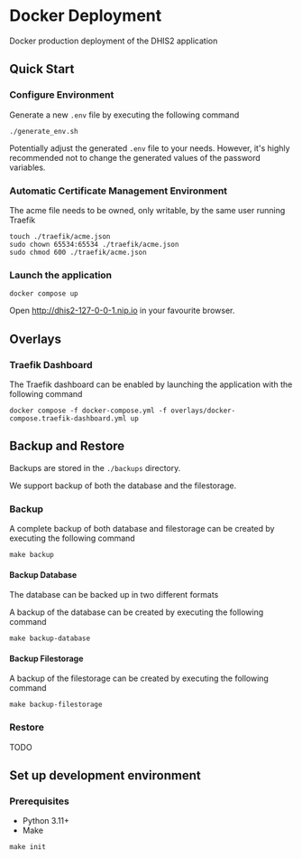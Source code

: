 # Docker Deployment

Docker production deployment of the DHIS2 application

## Quick Start

### Configure Environment

Generate a new `.env` file by executing the following command

```shell
./generate_env.sh
```

Potentially adjust the generated `.env` file to your needs. However, it's highly recommended not to change the generated values of the password variables.

### Automatic Certificate Management Environment

The acme file needs to be owned, only writable, by the same user running Traefik

```shell
touch ./traefik/acme.json
sudo chown 65534:65534 ./traefik/acme.json
sudo chmod 600 ./traefik/acme.json
```

### Launch the application

```shell
docker compose up
```

Open http://dhis2-127-0-0-1.nip.io in your favourite browser.

## Overlays

### Traefik Dashboard

The Traefik dashboard can be enabled by launching the application with the following command

```shell
docker compose -f docker-compose.yml -f overlays/docker-compose.traefik-dashboard.yml up
```

## Backup and Restore

Backups are stored in the `./backups` directory.

We support backup of both the database and the filestorage.

### Backup

A complete backup of both database and filestorage can be created by executing the following command

```shell
make backup
```

#### Backup Database

The database can be backed up in two different formats 

A backup of the database can be created by executing the following command

```shell
make backup-database
```

#### Backup Filestorage

A backup of the filestorage can be created by executing the following command

```shell
make backup-filestorage
```

### Restore

TODO

## Set up development environment

### Prerequisites

- Python 3.11+
- Make

```shell
make init
```

